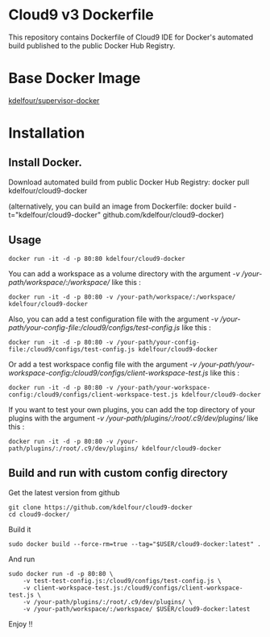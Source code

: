 Cloud9 v3 Dockerfile
=============

This repository contains Dockerfile of Cloud9 IDE for Docker's automated build published to the public Docker Hub Registry.

# Base Docker Image
[kdelfour/supervisor-docker](https://registry.hub.docker.com/u/kdelfour/supervisor-docker/)

# Installation

## Install Docker.

Download automated build from public Docker Hub Registry: docker pull kdelfour/cloud9-docker

(alternatively, you can build an image from Dockerfile: docker build -t="kdelfour/cloud9-docker" github.com/kdelfour/cloud9-docker)

## Usage

    docker run -it -d -p 80:80 kdelfour/cloud9-docker
    
You can add a workspace as a volume directory with the argument *-v /your-path/workspace/:/workspace/* like this :

    docker run -it -d -p 80:80 -v /your-path/workspace/:/workspace/ kdelfour/cloud9-docker

Also, you can add a test configuration file with the argument *-v /your-path/your-config-file:/cloud9/configs/test-config.js* like this :

    docker run -it -d -p 80:80 -v /your-path/your-config-file:/cloud9/configs/test-config.js kdelfour/cloud9-docker

Or add a test workspace config file with the argument *-v /your-path/your-workspace-config:/cloud9/configs/client-workspace-test.js* like this :

    docker run -it -d -p 80:80 -v /your-path/your-workspace-config:/cloud9/configs/client-workspace-test.js kdelfour/cloud9-docker

If you want to test your own plugins, you can add the top directory of your plugins with the argument *-v /your-path/plugins/:/root/.c9/dev/plugins/* like this :

    docker run -it -d -p 80:80 -v /your-path/plugins/:/root/.c9/dev/plugins/ kdelfour/cloud9-docker
    
## Build and run with custom config directory

Get the latest version from github

    git clone https://github.com/kdelfour/cloud9-docker
    cd cloud9-docker/

Build it

    sudo docker build --force-rm=true --tag="$USER/cloud9-docker:latest" .
    
And run

    sudo docker run -d -p 80:80 \
        -v test-test-config.js:/cloud9/configs/test-config.js \
        -v client-workspace-test.js:/cloud9/configs/client-workspace-test.js \
        -v /your-path/plugins/:/root/.c9/dev/plugins/ \
        -v /your-path/workspace/:/workspace/ $USER/cloud9-docker:latest
    
Enjoy !!    
